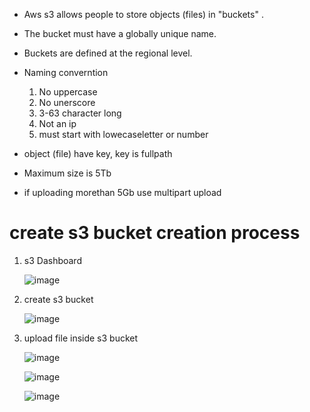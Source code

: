 * Aws s3 allows people to store objects (files) in "buckets" .
* The bucket must have a globally unique name.
* Buckets are defined at the regional level.
* Naming converntion
   1. No uppercase
   2. No unerscore
   3. 3-63 character long
   4. Not an ip
   5. must start with lowecaseletter or number
   
* object (file) have key, key is fullpath
* Maximum size is 5Tb   
* if uploading morethan 5Gb use multipart upload

# create s3 bucket creation process

   1. s3 Dashboard
 
      ![image](https://user-images.githubusercontent.com/42309948/148335850-b2342c0c-2fab-45ac-92a9-23b08d4cd729.png)
      
       
   
   2. create s3 bucket

      ![image](https://user-images.githubusercontent.com/42309948/148335976-28afb97f-8cc1-41f6-906d-607d61f8e8c4.png)

  
  4. upload file inside s3 bucket
  
     ![image](https://user-images.githubusercontent.com/42309948/148336501-de25893f-05fb-48b8-8631-4959a9656776.png)
     
     ![image](https://user-images.githubusercontent.com/42309948/148336681-3b491797-6a62-4065-9b8b-ef8af5ec850f.png)
     
     
     ![image](https://user-images.githubusercontent.com/42309948/148336944-f66615e8-ce8b-4b9e-83d8-4cf18fae9878.png)



  



     
      
   
   
   
       

   


    
   
   
   
   

